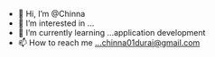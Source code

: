 - 👋 Hi, I’m @Chinna
- 👀 I’m interested in ...
- 🌱 I’m currently learning ...application development
- 📫 How to reach me ...chinna01durai@gmail.com

<!---
chinna01durai/chinna01durai is a ✨ special ✨ repository because its `README.md` (this file) appears on your GitHub profile.

--->
